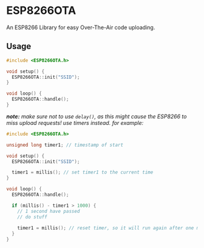 # ESP8266OTA
An ESP8266 Library for easy Over-The-Air code uploading.

## Usage
```cpp
#include <ESP8266OTA.h>

void setup() {
  ESP8266OTA::init("SSID");
}

void loop() {
  ESP8266OTA::handle();
}
```

***note:** make sure not to use `delay()`, as this might cause the ESP8266 to miss upload requests! use timers instead.*
*for example:*
```cpp
#include <ESP8266OTA.h>

unsigned long timer1; // timestamp of start

void setup() {
  ESP8266OTA::init("SSID");

  timer1 = millis(); // set timer1 to the current time
}

void loop() {
  ESP8266OTA::handle();

  if (millis() - timer1 > 1000) {
    // 1 second have passed
    // do stuff
  
    timer1 = millis(); // reset timer, so it will run again after one more second.
  }
}
```
